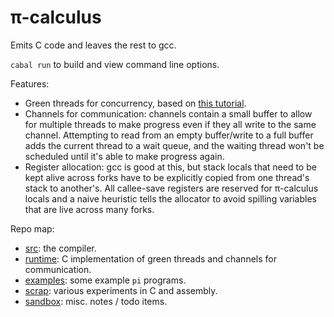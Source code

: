 # π-calculus

Emits C code and leaves the rest to gcc.

`cabal run` to build and view command line options.

Features:
- Green threads for concurrency, based on
    [this tutorial](https://c9x.me/articles/gthreads/code0.html).
- Channels for communication: channels contain a small buffer to allow for 
    multiple threads to make progress even if they all write to the same channel.
    Attempting to read from an empty buffer/write to a full buffer adds the
    current thread to a wait queue, and the waiting thread won't be scheduled until
    it's able to make progress again.
- Register allocation: gcc is good at this, but stack locals that need
    to be kept alive across forks have to be explicitly copied from one thread's stack
    to another's. All callee-save registers are reserved for π-calculus locals and
    a naive heuristic tells the allocator to avoid spilling variables that are live
    across many forks.

Repo map:
- [src](https://github.com/johnli0135/pi-calculus/tree/master/src):
    the compiler.
- [runtime](https://github.com/johnli0135/pi-calculus/tree/master/runtime):
    C implementation of green threads and channels for communication.
- [examples](https://github.com/johnli0135/pi-calculus/tree/master/examples):
    some example `pi` programs.
- [scrap](https://github.com/johnli0135/pi-calculus/tree/master/scrap):
    various experiments in C and assembly.
- [sandbox](https://github.com/johnli0135/pi-calculus/blob/master/sandbox):
    misc. notes / todo items.
